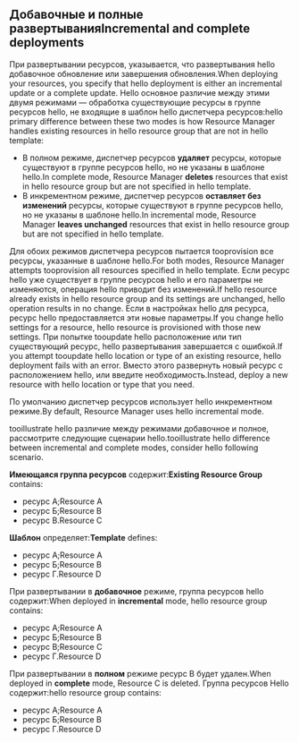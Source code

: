## <a name="incremental-and-complete-deployments"></a><span data-ttu-id="453e9-101">Добавочные и полные развертывания</span><span class="sxs-lookup"><span data-stu-id="453e9-101">Incremental and complete deployments</span></span>
<span data-ttu-id="453e9-102">При развертывании ресурсов, указывается, что развертывания hello добавочное обновление или завершения обновления.</span><span class="sxs-lookup"><span data-stu-id="453e9-102">When deploying your resources, you specify that hello deployment is either an incremental update or a complete update.</span></span> <span data-ttu-id="453e9-103">Hello основное различие между этими двумя режимами — обработка существующие ресурсы в группе ресурсов hello, не входящие в шаблон hello диспетчера ресурсов:</span><span class="sxs-lookup"><span data-stu-id="453e9-103">hello primary difference between these two modes is how Resource Manager handles existing resources in hello resource group that are not in hello template:</span></span>

* <span data-ttu-id="453e9-104">В полном режиме, диспетчер ресурсов **удаляет** ресурсы, которые существуют в группе ресурсов hello, но не указаны в шаблоне hello.</span><span class="sxs-lookup"><span data-stu-id="453e9-104">In complete mode, Resource Manager **deletes** resources that exist in hello resource group but are not specified in hello template.</span></span> 
* <span data-ttu-id="453e9-105">В инкрементном режиме, диспетчер ресурсов **оставляет без изменений** ресурсы, которые существуют в группе ресурсов hello, но не указаны в шаблоне hello.</span><span class="sxs-lookup"><span data-stu-id="453e9-105">In incremental mode, Resource Manager **leaves unchanged** resources that exist in hello resource group but are not specified in hello template.</span></span>

<span data-ttu-id="453e9-106">Для обоих режимов диспетчера ресурсов пытается tooprovision все ресурсы, указанные в шаблоне hello.</span><span class="sxs-lookup"><span data-stu-id="453e9-106">For both modes, Resource Manager attempts tooprovision all resources specified in hello template.</span></span> <span data-ttu-id="453e9-107">Если ресурс hello уже существует в группе ресурсов hello и его параметры не изменяются, операция hello приводит без изменений.</span><span class="sxs-lookup"><span data-stu-id="453e9-107">If hello resource already exists in hello resource group and its settings are unchanged, hello operation results in no change.</span></span> <span data-ttu-id="453e9-108">Если в настройках hello для ресурса, ресурс hello предоставляется эти новые параметры.</span><span class="sxs-lookup"><span data-stu-id="453e9-108">If you change hello settings for a resource, hello resource is provisioned with those new settings.</span></span> <span data-ttu-id="453e9-109">При попытке tooupdate hello расположение или тип существующий ресурс, hello развертывания завершается с ошибкой.</span><span class="sxs-lookup"><span data-stu-id="453e9-109">If you attempt tooupdate hello location or type of an existing resource, hello deployment fails with an error.</span></span> <span data-ttu-id="453e9-110">Вместо этого развернуть новый ресурс с расположением hello, или введите необходимость.</span><span class="sxs-lookup"><span data-stu-id="453e9-110">Instead, deploy a new resource with hello location or type that you need.</span></span>

<span data-ttu-id="453e9-111">По умолчанию диспетчер ресурсов использует hello инкрементном режиме.</span><span class="sxs-lookup"><span data-stu-id="453e9-111">By default, Resource Manager uses hello incremental mode.</span></span>

<span data-ttu-id="453e9-112">tooillustrate hello различие между режимами добавочное и полное, рассмотрите следующие сценарии hello.</span><span class="sxs-lookup"><span data-stu-id="453e9-112">tooillustrate hello difference between incremental and complete modes, consider hello following scenario.</span></span>

<span data-ttu-id="453e9-113">**Имеющаяся группа ресурсов** содержит:</span><span class="sxs-lookup"><span data-stu-id="453e9-113">**Existing Resource Group** contains:</span></span>

* <span data-ttu-id="453e9-114">ресурс А;</span><span class="sxs-lookup"><span data-stu-id="453e9-114">Resource A</span></span>
* <span data-ttu-id="453e9-115">ресурс Б;</span><span class="sxs-lookup"><span data-stu-id="453e9-115">Resource B</span></span>
* <span data-ttu-id="453e9-116">ресурс В.</span><span class="sxs-lookup"><span data-stu-id="453e9-116">Resource C</span></span>

<span data-ttu-id="453e9-117">**Шаблон** определяет:</span><span class="sxs-lookup"><span data-stu-id="453e9-117">**Template** defines:</span></span>

* <span data-ttu-id="453e9-118">ресурс А;</span><span class="sxs-lookup"><span data-stu-id="453e9-118">Resource A</span></span>
* <span data-ttu-id="453e9-119">ресурс Б;</span><span class="sxs-lookup"><span data-stu-id="453e9-119">Resource B</span></span>
* <span data-ttu-id="453e9-120">ресурс Г.</span><span class="sxs-lookup"><span data-stu-id="453e9-120">Resource D</span></span>

<span data-ttu-id="453e9-121">При развертывании в **добавочное** режиме, группа ресурсов hello содержит:</span><span class="sxs-lookup"><span data-stu-id="453e9-121">When deployed in **incremental** mode, hello resource group contains:</span></span>

* <span data-ttu-id="453e9-122">ресурс А;</span><span class="sxs-lookup"><span data-stu-id="453e9-122">Resource A</span></span>
* <span data-ttu-id="453e9-123">ресурс Б;</span><span class="sxs-lookup"><span data-stu-id="453e9-123">Resource B</span></span>
* <span data-ttu-id="453e9-124">ресурс В;</span><span class="sxs-lookup"><span data-stu-id="453e9-124">Resource C</span></span>
* <span data-ttu-id="453e9-125">ресурс Г.</span><span class="sxs-lookup"><span data-stu-id="453e9-125">Resource D</span></span>

<span data-ttu-id="453e9-126">При развертывании в **полном** режиме ресурс В будет удален.</span><span class="sxs-lookup"><span data-stu-id="453e9-126">When deployed in **complete** mode, Resource C is deleted.</span></span> <span data-ttu-id="453e9-127">Группа ресурсов Hello содержит:</span><span class="sxs-lookup"><span data-stu-id="453e9-127">hello resource group contains:</span></span>

* <span data-ttu-id="453e9-128">ресурс А;</span><span class="sxs-lookup"><span data-stu-id="453e9-128">Resource A</span></span>
* <span data-ttu-id="453e9-129">ресурс Б;</span><span class="sxs-lookup"><span data-stu-id="453e9-129">Resource B</span></span>
* <span data-ttu-id="453e9-130">ресурс Г.</span><span class="sxs-lookup"><span data-stu-id="453e9-130">Resource D</span></span>
